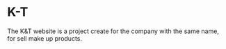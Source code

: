 # K-T
The K&amp;T website is a project create for the company with the same name, for sell make up products.
